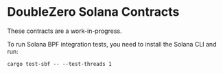 # DoubleZero Solana Contracts

These contracts are a work-in-progress.

To run Solana BPF integration tests, you need to install the Solana CLI and run:

```shell
cargo test-sbf -- --test-threads 1
```
